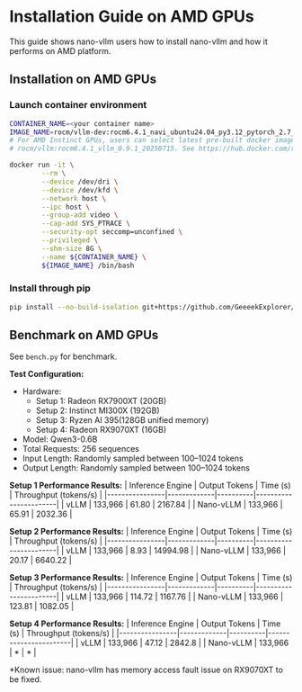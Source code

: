 # Installation Guide on AMD GPUs

This guide shows nano-vllm users how to install nano-vllm and how it performs on AMD platform.


## Installation on AMD GPUs

### Launch container environment

```bash
CONTAINER_NAME=<your container name>
IMAGE_NAME=rocm/vllm-dev:rocm6.4.1_navi_ubuntu24.04_py3.12_pytorch_2.7_vllm_0.8.5
# For AMD Instinct GPUs, users can select latest pre-built docker image:
# rocm/vllm:rocm6.4.1_vllm_0.9.1_20250715. See https://hub.docker.com/r/rocm/vllm/tags

docker run -it \
        --rm \
        --device /dev/dri \
        --device /dev/kfd \
        --network host \
        --ipc host \
        --group-add video \
        --cap-add SYS_PTRACE \
        --security-opt seccomp=unconfined \
        --privileged \
        --shm-size 8G \
        --name ${CONTAINER_NAME} \
        ${IMAGE_NAME} /bin/bash
```

### Install through pip

```bash 
pip install --no-build-isolation git+https://github.com/GeeeekExplorer/nano-vllm.git
```


## Benchmark on AMD GPUs

See `bench.py` for benchmark.

**Test Configuration:**
- Hardware:
    - Setup 1: Radeon RX7900XT (20GB)
    - Setup 2: Instinct MI300X (192GB) 
    - Setup 3: Ryzen AI 395(128GB unified memory)
    - Setup 4: Radeon RX9070XT (16GB) 
- Model: Qwen3-0.6B
- Total Requests: 256 sequences
- Input Length: Randomly sampled between 100–1024 tokens
- Output Length: Randomly sampled between 100–1024 tokens

**Setup 1 Performance Results:**
| Inference Engine | Output Tokens | Time (s) | Throughput (tokens/s) |
|----------------|-------------|----------|-----------------------|
| vLLM           | 133,966     | 61.80    | 2167.84               |
| Nano-vLLM      | 133,966     | 65.91    | 2032.36               |

**Setup 2 Performance Results:**
| Inference Engine | Output Tokens | Time (s) | Throughput (tokens/s) |
|----------------|-------------|----------|-----------------------|
| vLLM           | 133,966     | 8.93     | 14994.98              |
| Nano-vLLM      | 133,966     | 20.17    | 6640.22               |

**Setup 3 Performance Results:**
| Inference Engine | Output Tokens | Time (s) | Throughput (tokens/s) |
|----------------|-------------|----------|-----------------------|
| vLLM           | 133,966     | 114.72    | 1167.76              |
| Nano-vLLM      | 133,966     | 123.81    | 1082.05              |

**Setup 4 Performance Results:**
| Inference Engine | Output Tokens | Time (s) | Throughput (tokens/s) |
|----------------|-------------|----------|-----------------------|
| vLLM           | 133,966     | 47.12    | 2842.8                |
| Nano-vLLM      | 133,966     | *        |        *              |

*Known issue: nano-vllm has memory access fault issue on RX9070XT to be fixed.